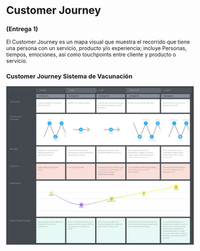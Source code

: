 # Customer Journey

### (Entrega 1)

El Customer Journey es un mapa visual que muestra el recorrido que tiene una persona con un servicio, producto y/o experiencia; 
incluye Personas, tiempos, emociones, así como touchpoints entre cliente y producto o servicio.


### Customer Journey Sistema de Vacunación
![Persona 1](https://github.com/ADSI-ITAM-2021/Vaccine_Sysytem_JEDD/blob/main/Imagenes/CustomerJourneyVaccine.jpeg)

